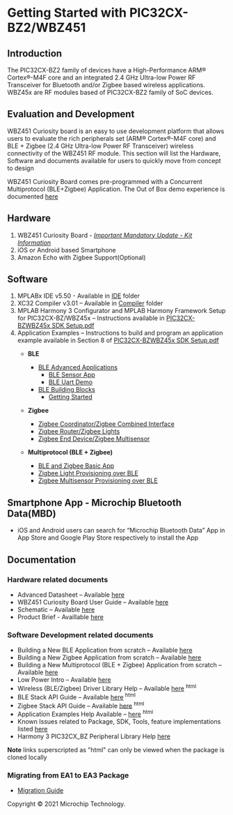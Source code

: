 # Getting Started with PIC32CX-BZ2/WBZ451

## Introduction
The PIC32CX-BZ2 family of devices have a High-Performance ARM® Cortex®-M4F core and an integrated 2.4 GHz Ultra-low Power RF Transceiver for Bluetooth and/or Zigbee based wireless applications.
WBZ45x are RF modules based of PIC32CX-BZ2 family of SoC devices.

## Evaluation and Development
WBZ451 Curiosity board is an easy to use development platform that allows users to evaluate the rich peripherals set (ARM® Cortex®-M4F core) and BLE + Zigbee (2.4 GHz Ultra-low Power RF Transceiver) wireless connectivity of the WBZ451 RF module. This section will list the Hardware, Software and documents available for users to quickly move from concept to design

WBZ451 Curiosity Board comes pre-programmed with a Concurrent Multiprotocol (BLE+Zigbee) Application. The Out of Box demo experience is documented [here](OOBE%20BLE%20Zigbee%20App.pdf) 

## Hardware
1. WBZ451 Curiosity Board - [*Important Mandatory Update - Kit Information*](Documentation/Updating%20WBZ451%20Curiosity%20board%20Kit%20Info%20to%20work%20with%20MPLAB%20x%20IDE.pdf) 
2. iOS or Android based Smartphone
3. Amazon Echo with Zigbee Support(Optional)

## Software
1. MPLABx IDE v5.50 - Available in [IDE](MPLAB%20X%20IDE) folder
2. XC32 Compiler v3.01 – Available in [Compiler](Compiler) folder
3. MPLAB Harmony 3 Configurator and MPLAB Harmony Framework Setup for PIC32CX-BZ/WBZ45x – Instructions available in [PIC32CX-BZWBZ45x SDK Setup.pdf](Documentation/PIC32CX-BZWBZ45x%20SDK%20Setup.pdf)
4. Application Examples – Instructions to build and program an application example available in Section 8 of [PIC32CX-BZWBZ45x SDK Setup.pdf](Documentation/PIC32CX-BZWBZ45x%20SDK%20Setup.pdf)
	- **BLE**

		- [BLE Advanced Applications](H3/wireless_apps_pic32cxbz2_wbz45/apps/ble/advanced_applications/ble_uart_demo)
			- [BLE Sensor App](H3/wireless_apps_pic32cxbz2_wbz45/apps/ble/advanced_applications/ble_sensor_app)
			- [BLE Uart Demo](H3/wireless_apps_pic32cxbz2_wbz45/apps/ble/advanced_applications/ble_uart_demo)
		- [BLE Building Blocks](H3/wireless_apps_pic32cxbz2_wbz45/apps/ble/building_blocks)
			- [Getting Started](H3/wireless_apps_pic32cxbz2_wbz45/apps/ble/building_blocks/readme.md)

	- **Zigbee**
		- [Zigbee Coordinator/Zigbee Combined Interface](H3/wireless_apps_pic32cxbz2_wbz45/apps/zigbee/zigbee_combined_interface)
		- [Zigbee Router/Zigbee Lights](H3/wireless_apps_pic32cxbz2_wbz45/apps/zigbee/zigbee_lights)
		- [Zigbee End Device/Zigbee Multisensor](H3/wireless_apps_pic32cxbz2_wbz45/apps/zigbee/zigbee_multisensor)

	- **Multiprotocol (BLE + Zigbee)**
		- [BLE and Zigbee Basic App](H3/wireless_apps_pic32cxbz2_wbz45/apps/multiprotocol/ble_zigbee_basic)
		- [Zigbee Light Provisioning over BLE](H3/wireless_apps_pic32cxbz2_wbz45/apps/multiprotocol/ble_zigbee_light_prov)
		- [Zigbee Multisensor Provisioning over BLE](H3/wireless_apps_pic32cxbz2_wbz45/apps/multiprotocol/ble_zigbee_multiSensor_prov)

## Smartphone App - Microchip Bluetooth Data(MBD)
- iOS and Android users can search for “Microchip Bluetooth Data” App in App Store and Google Play Store respectively to install the App

## Documentation
### Hardware related documents
- Advanced Datasheet – Available [here](Documentation)
- WBZ451 Curiosity Board User Guide – Available [here](Documentation)
- Schematic – Available [here](Documentation/Schematics)
- Product Brief - Availlable [here](Documentation)

### Software Development related documents
- Building a New BLE Application from scratch – Available [here](Documentation/Building%20a%20new%20BLE%20Application.pdf)
- Building a New Zigbee Application from scratch – Available [here](H3/wireless_apps_pic32cxbz2_wbz45/apps/zigbee/zigbee_project_generation.md)
- Building a New Multiprotocol (BLE + Zigbee) Application from scratch – Available [here](H3/wireless_apps_pic32cxbz2_wbz45/apps/multiprotocol/ble_zigbee_basic/readme.md)
- Low Power Intro – Available [here](H3/wireless_apps_pic32cxbz2_wbz45/apps/docs/lowpower.md)
- Wireless (BLE/Zigbee) Driver Library Help – Available [here](H3/wireless/docs/index.html) <sup>html</sup>
- BLE Stack API Guide – Available [here](H3/wireless/driver/ble/docs/html/modules.html) <sup>html</sup>
- Zigbee Stack API Guide – Available [here](H3/wireless/driver/zigbee/docs/html/modules.html) <sup>html</sup>
- Application Examples Help Available – [here](H3/wireless_apps_pic32cxbz2_wbz45/docs/apps/readme.html) <sup>html</sup>
- Known Issues related to Package, SDK, Tools, feature implementations listed [here](Documentation/Known%20Issues.pdf)
- Harmony 3 PIC32CX_BZ Peripheral Library Help [here](https://microchip-mplab-harmony.github.io/csp/05544.html)

**Note** links superscripted as "html" can only be viewed when the package is cloned locally

### Migrating from EA1 to EA3 Package
- [Migration Guide](Documentation/Migration%20Guide_EA3%20package%20to%20EA3_1%20package.pdf) 

Copyright © 2021 Microchip Technology.


